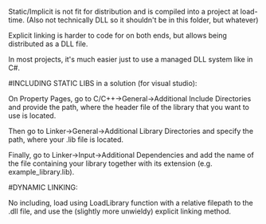 Static/Implicit is not fit for distribution and is compiled into a project at load-time. (Also not technically DLL so it shouldn't be in this folder, but whatever)

Explicit linking is harder to code for on both ends, but allows being distributed as a DLL file.

In most projects, it's much easier just to use a managed DLL system like in C#.


#INCLUDING STATIC LIBS in a solution (for visual studio):

On Property Pages, go to C/C++->General->Additional Include Directories and provide the path, where the header file of the library that you want to use is located.

Then go to Linker->General->Additional Library Directories and specify the path, where your .lib file is located.

Finally, go to Linker->Input->Additional Dependencies and add the name of the file containing your library together with its extension (e.g. example_library.lib).


#DYNAMIC LINKING: 

No including, load using LoadLibrary function with a relative filepath to the .dll file, and use the (slightly more unwieldy) explicit linking method.
